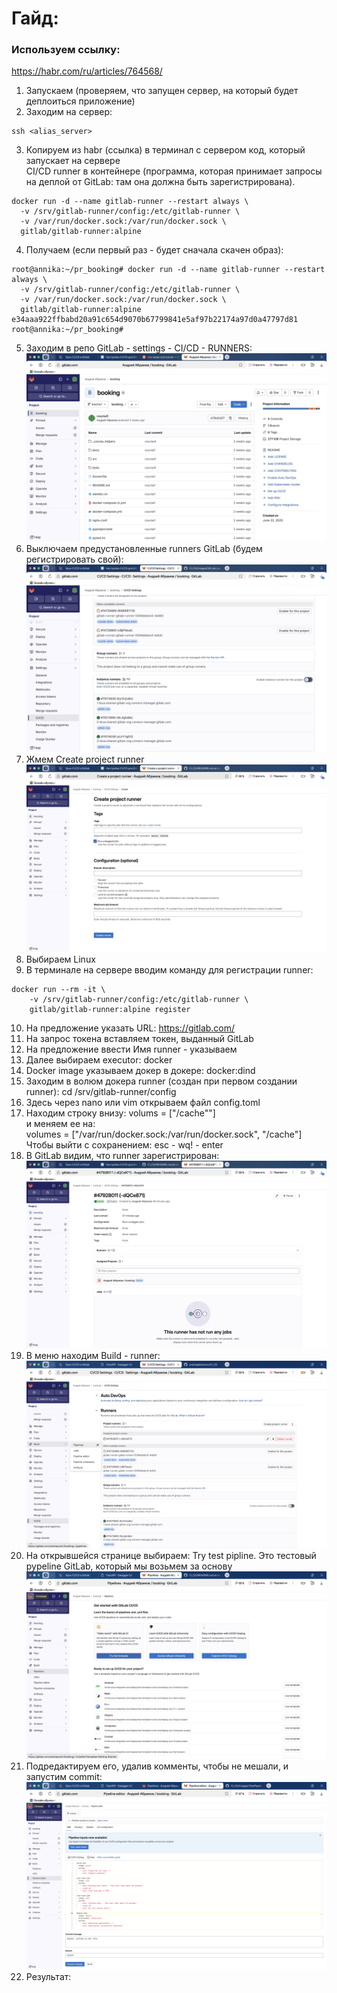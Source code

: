 # Гайд: 

### Используем ссылку: 
https://habr.com/ru/articles/764568/

1. Запускаем (проверяем, что запущен сервер, на который будет деплоиться приложение) 
2. Заходим на сервер:  
```commandline
ssh <alias_server>
```
3. Копируем из habr (ссылка) в терминал с сервером код, который запускает на сервере  
CI/CD runner в контейнере (программа, которая принимает запросы на деплой от GitLab: там она должна быть зарегистрирована). 
```commandline
docker run -d --name gitlab-runner --restart always \
  -v /srv/gitlab-runner/config:/etc/gitlab-runner \
  -v /var/run/docker.sock:/var/run/docker.sock \
  gitlab/gitlab-runner:alpine
```
4. Получаем (если первый раз - будет сначала скачен образ):
```commandline
root@annika:~/pr_booking# docker run -d --name gitlab-runner --restart always \
  -v /srv/gitlab-runner/config:/etc/gitlab-runner \
  -v /var/run/docker.sock:/var/run/docker.sock \
  gitlab/gitlab-runner:alpine
e34aaa922ffbabd20a91c654d9070b67799841e5af97b22174a97d0a47797d81
root@annika:~/pr_booking#
```
5. Заходим в репо GitLab - settings - CI/CD - RUNNERS:
![GitLab_repo.png](https://github.com/andrzejabramov/CI_CD/blob/master/images/GitLab_repo.png)  
6. Выключаем предустановленные runners  GitLab (будем регистрировать свой):  
![OffRunnersGitLab.png](https://github.com/andrzejabramov/CI_CD/blob/master/images/OffRunnersGitLab.png)  
7. Жмем Create project runner
![OffRunnersGitLab.png](https://github.com/andrzejabramov/CI_CD/blob/master/images/CreateRunner.png)
8. Выбираем Linux
9. В терминале на сервере вводим команду для регистрации runner:
```commandline
docker run --rm -it \
    -v /srv/gitlab-runner/config:/etc/gitlab-runner \
    gitlab/gitlab-runner:alpine register
```
10. На предложение указать URL: 
https://gitlab.com/
11. На запрос токена вставляем токен, выданный GitLab
12. На предложение ввести Имя runner - указываем  
13. Далее выбираем executor:
docker
14. Docker image указываем докер в докере:
 docker:dind
15. Заходим в волюм докера runner (создан при первом создании runner):
cd /srv/gitlab-runner/config  
16. Здесь через nano или vim открываем файл config.toml  
17. Находим строку внизу:
volums = ["/cache""]  
и меняем ее на:  
volumes = ["/var/run/docker.sock:/var/run/docker.sock", "/cache"]
Чтобы выйти с сохранением: esc - wq! - enter
18. В GitLab видим, что runner зарегистрирован:
![RunnerRegistered.png](https://github.com/andrzejabramov/CI_CD/blob/master/images/RunnerRegistered.png)  
19. В меню находим Build - runner:
![BuildRunners.png](https://github.com/andrzejabramov/CI_CD/blob/master/images/BuildPipeline.png)
20. На открывшейся странице выбираем: Try test pipline. Это тестовый pypeline GitLab, который мы возьмем за основу
![TestPipelineGitLab](https://github.com/andrzejabramov/CI_CD/blob/master/images/TestPipelineGitLab.png)
21. Подредактируем его, удалив комменты, чтобы не мешали, и запустим commit:
![RedactorPipeline.png](https://github.com/andrzejabramov/CI_CD/blob/master/images/RedactorPipeline.png)
22. Результат:
